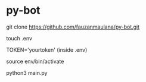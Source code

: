 # py-bot

git clone https://github.com/fauzanmaulana/py-bot.git

touch .env

TOKEN='yourtoken' (inside .env)

source env/bin/activate

python3 main.py
